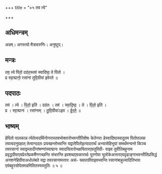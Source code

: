 +++
title = "०५ तव त्ये"

+++
## अधिमन्त्रम्
अन्नम्। अगस्त्यो मैत्रावरुणिः। अनुष्टुप्।

## मन्त्रः
तव॒ त्ये पि॑तो॒ दद॑त॒स्तव॑ स्वादिष्ठ॒ ते पि॑तो ।  
प्र स्वा॒द्मानो॒ रसा॑नां तुवि॒ग्रीवा॑ इवेरते ॥

## पदपाठः
तव॑ । त्ये । पि॒तो॒ इति॑ । दद॑तः । तव॑ । स्वा॒दि॒ष्ठ॒ । ते । पि॒तो॒ इति॑ ।  
प्र । स्वा॒द्मानः॑ । रसा॑नाम् । तु॒वि॒ग्रीवाः॑ऽइव । ई॒र॒ते॒ ॥

## भाष्यम्
हेपितो पालकान्न त्येतेत्वदर्थिनोनरास्तवभोक्तारोभवन्तीतिशॆषः केतेनराः हेस्वादिष्ठस्वादुतम पितोपालक तवत्वदनुग्रहात् तेत्वान्ददतः प्रयच्छन्तोभवन्ति यद्वातेपितोइत्यादरार्थं अभ्यासेहिभूयां समर्थंमन्यन्ते किञ्च तवरसानां स्वाद्वम्लादीनांषण्णांस्वाद्मानः स्वादयितारोभक्षयितारएवतुविग्री- वाइव तुवीतिबहुनाम प्रवृद्धग्रीवाएवप्रेरतेप्रकर्षेणगच्छन्ति संचरन्ति इवशब्दएवकारार्थः पूरणोवा भूलोकेअत्तारएवदृढाङ्गाभवन्तीतिप्रसिद्धं अनशनेहिग्रीवाअधोलंबते यद्वा तवरसानामत्तारः असं- ख्यातग्रीवाइवभवन्ति रसानांबाहुल्यादितिभावः एवंबहुरसोपेतमन्नमितितस्यस्तुतिः ॥ ५ ॥